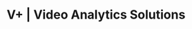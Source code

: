 ---
title: V+ | Video Analytics Solutions
type: landing
show_breadcrumb: true

tags: ["RP"]

sections:
  - block: markdown
    content:
      title: V+ | Video Analytics Solutions
      subtitle: 2019 - 2020
      text: <p>In this project, visual data captured from environmental monitoring cameras will be used as input for analysis modules (solutions based on computer vision and machine learning to be developed). All solutions will be implemented on embedded devices with little computational power and, therefore, requiring research aimed at compressing deep models.
    design:
      # See Page Builder docs for all section customization options.
      # Choose how many columns the section has. Valid values: '1' or '2'.
      columns: '1'
---